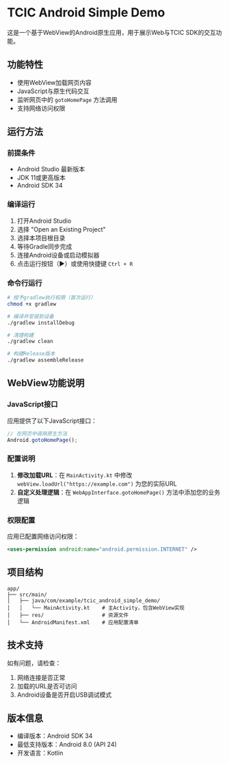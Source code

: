 # TCIC Android Simple Demo

这是一个基于WebView的Android原生应用，用于展示Web与TCIC SDK的交互功能。

## 功能特性

- 使用WebView加载网页内容
- JavaScript与原生代码交互
- 监听网页中的 `gotoHomePage` 方法调用
- 支持网络访问权限

## 运行方法

### 前提条件

- Android Studio 最新版本
- JDK 11或更高版本
- Android SDK 34

### 编译运行

1. 打开Android Studio
2. 选择 "Open an Existing Project"
3. 选择本项目根目录
4. 等待Gradle同步完成
5. 连接Android设备或启动模拟器
6. 点击运行按钮（▶️）或使用快捷键 `Ctrl + R`

### 命令行运行

```bash
# 授予gradlew执行权限（首次运行）
chmod +x gradlew

# 编译并安装到设备
./gradlew installDebug

# 清理构建
./gradlew clean

# 构建Release版本
./gradlew assembleRelease
```

## WebView功能说明

### JavaScript接口

应用提供了以下JavaScript接口：

```javascript
// 在网页中调用原生方法
Android.gotoHomePage();
```

### 配置说明

1. **修改加载URL**：在 `MainActivity.kt` 中修改 `webView.loadUrl("https://example.com")` 为您的实际URL
2. **自定义处理逻辑**：在 `WebAppInterface.gotoHomePage()` 方法中添加您的业务逻辑

### 权限配置

应用已配置网络访问权限：
```xml
<uses-permission android:name="android.permission.INTERNET" />
```

## 项目结构

```
app/
├── src/main/
│   ├── java/com/example/tcic_android_simple_demo/
│   │   └── MainActivity.kt    # 主Activity，包含WebView实现
│   ├── res/                   # 资源文件
│   └── AndroidManifest.xml    # 应用配置清单
```

## 技术支持

如有问题，请检查：
1. 网络连接是否正常
2. 加载的URL是否可访问
3. Android设备是否开启USB调试模式

## 版本信息

- 编译版本：Android SDK 34
- 最低支持版本：Android 8.0 (API 24)
- 开发语言：Kotlin